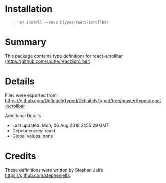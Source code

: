 # Installation
> `npm install --save @types/react-scrollbar`

# Summary
This package contains type definitions for react-scrollbar (https://github.com/souhe/reactScrollbar).

# Details
Files were exported from https://github.com/DefinitelyTyped/DefinitelyTyped/tree/master/types/react-scrollbar

Additional Details
 * Last updated: Mon, 06 Aug 2018 21:55:29 GMT
 * Dependencies: react
 * Global values: none

# Credits
These definitions were written by Stephen Jelfs <https://github.com/stephenjelfs>.
